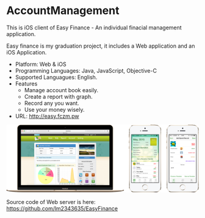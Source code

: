 # AccountManagement
This is iOS client of Easy Finance - An individual finacial management application.

Easy finance is my graduation project, it includes a Web application and an iOS Application. 

- Platform: Web & iOS
- Programming Languages: Java, JavaScript, Objective-C
- Supported Languagues: English.
- Features
	- Manage account book easily.
	- Create a report with graph.
	- Record any you want.
	- Use your money wisely.
- URL: http://easy.fczm.pw

![EasyFinance](https://raw.githubusercontent.com/lm2343635/EasyFinance/master/screenshoot/easyfinance.png)

Source code of Web server is here: https://github.com/lm2343635/EasyFinance
